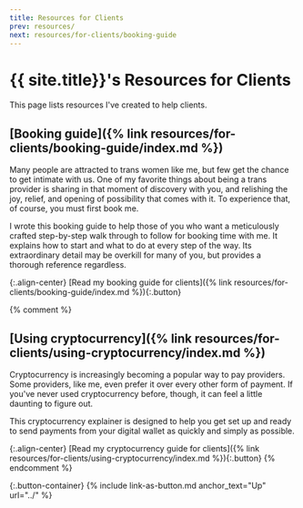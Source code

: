 ```yaml
---
title: Resources for Clients
prev: resources/
next: resources/for-clients/booking-guide
---
```


# {{ site.title}}'s Resources for Clients

This page lists resources I've created to help clients.

## [Booking guide]({% link resources/for-clients/booking-guide/index.md %})

Many people are attracted to trans women like me, but few get the chance to get intimate with us. One of my favorite things about being a trans provider is sharing in that moment of discovery with you, and relishing the joy, relief, and opening of possibility that comes with it. To experience that, of course, you must first book me.

I wrote this booking guide to help those of you who want a meticulously crafted step-by-step walk through to follow for booking time with me. It explains how to start and what to do at every step of the way. Its extraordinary detail may be overkill for many of you, but provides a thorough reference regardless.

{:.align-center}
[Read my booking guide for clients]({% link resources/for-clients/booking-guide/index.md %}){:.button}

{% comment %}
## [Using cryptocurrency]({% link resources/for-clients/using-cryptocurrency/index.md %})

Cryptocurrency is increasingly becoming a popular way to pay providers. Some providers, like me, even prefer it over every other form of payment. If you've never used cryptocurrency before, though, it can feel a little daunting to figure out.

This cryptocurrency explainer is designed to help you get set up and ready to send payments from your digital wallet as quickly and simply as possible.

{:.align-center}
[Read my cryptocurrency guide for clients]({% link resources/for-clients/using-cryptocurrency/index.md %}){:.button}
{% endcomment %}

{:.button-container}
{% include link-as-button.md anchor_text="Up" url="../" %}
